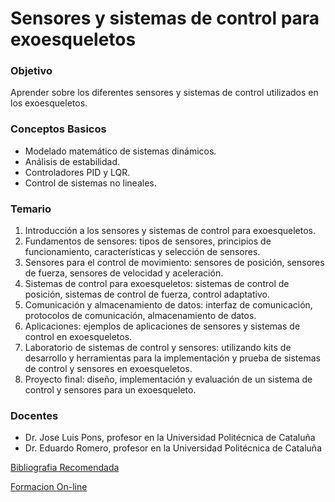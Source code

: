 # Sensores y sistemas de control para exoesqueletos

### Objetivo

Aprender sobre los diferentes sensores y sistemas de control utilizados en los exoesqueletos. 

### Conceptos Basicos

- Modelado matemático de sistemas dinámicos.
- Análisis de estabilidad.
- Controladores PID y LQR.
- Control de sistemas no lineales.

### Temario

1. Introducción a los sensores y sistemas de control para exoesqueletos.
2. Fundamentos de sensores: tipos de sensores, principios de funcionamiento, características y selección de sensores.
3. Sensores para el control de movimiento: sensores de posición, sensores de fuerza, sensores de velocidad y aceleración.
4. Sistemas de control para exoesqueletos: sistemas de control de posición, sistemas de control de fuerza, control adaptativo.
5. Comunicación y almacenamiento de datos: interfaz de comunicación, protocolos de comunicación, almacenamiento de datos.
6. Aplicaciones: ejemplos de aplicaciones de sensores y sistemas de control en exoesqueletos.
7. Laboratorio de sistemas de control y sensores: utilizando kits de desarrollo y herramientas para la implementación y prueba de sistemas de control y sensores en exoesqueletos.
8. Proyecto final: diseño, implementación y evaluación de un sistema de control y sensores para un exoesqueleto.

### Docentes

- Dr. Jose Luis Pons, profesor en la Universidad Politécnica de Cataluña
- Dr. Eduardo Romero, profesor en la Universidad Politécnica de Cataluña

[Bibliografia Recomendada](Sensores%20y%20sistemas%20de%20control%20para%20exoesqueletos%2070623235fbad4469875fc4c9a9eb4f53/Bibliografia%20Recomendada%20f1901f42c315445291bc7c352981ef36.md)

[Formacion On-line](Sensores%20y%20sistemas%20de%20control%20para%20exoesqueletos%2070623235fbad4469875fc4c9a9eb4f53/Formacion%20On-line%2078e06044f745487988ed549f2d481b90.md)